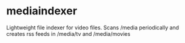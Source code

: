 # mediaindexer

Lightweight file indexer for video files. Scans /media periodically and creates rss feeds in /media/tv and /media/movies
